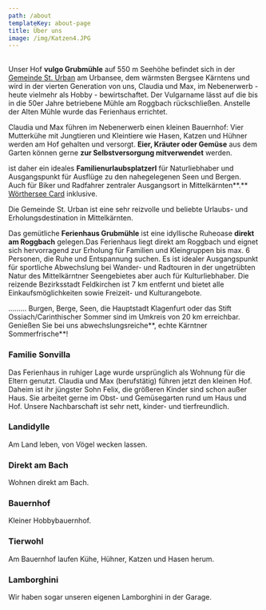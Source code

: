 ```yaml
---
path: /about
templateKey: about-page
title: Über uns
image: /img/Katzen4.JPG
---
```

\
Unser Hof **vulgo Grubmühle** auf 550 m Seehöhe befindet sich in der [Gemeinde St. Urban](https://www.sturban.at/) am Urbansee, dem wärmsten Bergsee Kärntens und wird in der vierten Generation von uns, Claudia und Max, im Nebenerwerb - heute vielmehr als Hobby - bewirtschaftet. Der Vulgarname lässt auf die bis in die 50er Jahre betriebene Mühle am Roggbach rückschließen. Anstelle der Alten Mühle wurde das Ferienhaus errichtet.

Claudia und Max führen im Nebenerwerb einen kleinen Bauernhof: Vier Mutterkühe mit Jungtieren und Kleintiere wie Hasen, Katzen und Hühner werden am Hof gehalten und versorgt. **Eier, Kräuter oder Gemüse** aus dem Garten können gerne **zur Selbstversorgung mitverwendet** werden.  

ist daher ein ideales **Familienurlaubsplatzerl** für Naturliebhaber und Ausgangspunkt für Ausflüge zu den nahegelegenen Seen und Bergen. Auch für Biker und Radfahrer zentraler Ausgangsort in Mittelkärnten**.** [Wörthersee Card](https://www.woerthersee.com/de/woerthersee-plus-card/) inklusive.

Die Gemeinde St. Urban ist eine sehr reizvolle und beliebte Urlaubs- und Erholungsdestination in Mittelkärnten.

Das gemütliche **Ferienhaus Grubmühle** ist eine idyllische Ruheoase **direkt am Roggbach** gelegen.Das Ferienhaus liegt direkt am Roggbach und eignet sich hervorragend zur Erholung für Familien und Kleingruppen bis max. 6 Personen, die Ruhe und Entspannung suchen. Es ist idealer Ausgangspunkt für sportliche Abwechslung bei Wander- und Radtouren in der ungetrübten Natur des Mittelkärntner Seengebietes aber auch für Kulturliebhaber. Die reizende Bezirksstadt Feldkirchen ist 7 km entfernt und bietet alle Einkaufsmöglichkeiten sowie Freizeit- und Kulturangebote.

......... Burgen, Berge, Seen, die Hauptstadt Klagenfurt oder das Stift Ossiach/Carinthischer Sommer sind im Umkreis von 20 km erreichbar. Genießen Sie bei uns abwechslungsreiche**, echte Kärntner Sommerfrische**!

### Familie Sonvilla

Das Ferienhaus in ruhiger Lage wurde ursprünglich als Wohnung für die Eltern genutzt. Claudia und Max (berufstätig) führen jetzt den kleinen Hof. Daheim ist ihr jüngster Sohn Felix, die größeren Kinder sind schon außer Haus. Sie arbeitet gerne im Obst- und Gemüsegarten rund um Haus und Hof. Unsere Nachbarschaft ist sehr nett, kinder- und tierfreundlich.

### Landidylle

Am Land leben, von Vögel wecken lassen.

### Direkt am Bach

Wohnen direkt am Bach.

### Bauernhof

Kleiner Hobbybauernhof.

### Tierwohl

Am Bauernhof laufen Kühe, Hühner, Katzen und Hasen herum.

### Lamborghini

Wir haben sogar unseren eigenen Lamborghini in der Garage.